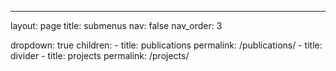 ---
layout: page
title: submenus
nav: false
nav_order: 3

dropdown: true
children:
    - title: publications
      permalink: /publications/
    - title: divider
    - title: projects
      permalink: /projects/
